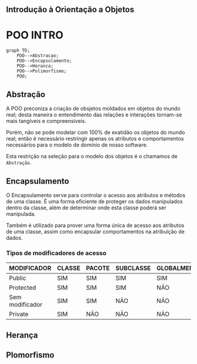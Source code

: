 ## Introdução à Orientação a Objetos

# POO INTRO

```mermaid
graph TD;
    POO-->Abstracao;
    POO-->Encapsulamento; 
    POO-->Heranca;   
    POO-->Polimorfismo;
    POO;
```

## Abstração

A POO preconiza a criação de obsjetos moldados em objetos do mundo real; desta maneira o entendimento das relações e interações tornam-se mais tangíveis e compreensíveis.

Porém, não se pode modelar com 100% de exatidão os objetos do mundo real; então é necessário restringir apenas os atributos e comportamentos necessários para o modelo de domínio de nosso software.

Esta restrição na seleção para o modelo dos objetos é o chamamos de `Abstração`.

## Encapsulamento

O Encapsulamento serve para controlar o acesso aos atributos e métodos de uma classe. É uma forma eficiente de proteger os dados manipulados dentro da classe, além de determinar onde esta classe poderá ser manipulada.

Também é utilizado para prover uma forma única de acesso aos atributos de uma classe, assim como encapsular comportamentos na atribuição de dados.

### Tipos de modificadores de acesso

| MODIFICADOR     | CLASSE | PACOTE | SUBCLASSE | GLOBALMENTE |
| --------------- | ------ | ------ | --------- | ----------- |
| Public          | SIM    | SIM    | SIM       | SIM         |
| Protected       | SIM    | SIM    | SIM       | NÃO         |
| Sem modificador | SIM    | SIM    | NÃO       | NÃO         |
| Private         | SIM    | NÃO    | NÃO       | NÃO         |


## Herança 

## Plomorfismo

